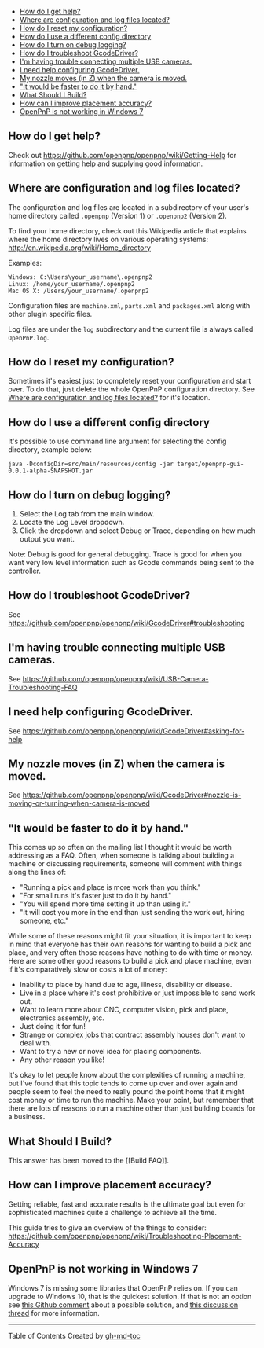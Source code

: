* [How do I get help?](#how-do-i-get-help)
* [Where are configuration and log files located?](#where-are-configuration-and-log-files-located)
* [How do I reset my configuration?](#how-do-i-reset-my-configuration)
* [How do I use a different config directory](#how-do-i-use-a-different-config-directory)
* [How do I turn on debug logging?](#how-do-i-turn-on-debug-logging)
* [How do I troubleshoot GcodeDriver?](#how-do-i-troubleshoot-gcodedriver)
* [I'm having trouble connecting multiple USB cameras.](#im-having-trouble-connecting-multiple-usb-cameras)
* [I need help configuring GcodeDriver.](#i-need-help-configuring-gcodedriver)
* [My nozzle moves (in Z) when the camera is moved.](#my-nozzle-moves-in-z-when-the-camera-is-moved)
* ["It would be faster to do it by hand."](#it-would-be-faster-to-do-it-by-hand)
* [What Should I Build?](#what-should-i-build)
* [How can I improve placement accuracy?](#how-can-i-improve-placement-accuracy)
* [OpenPnP is not working in Windows 7](#openpnp-is-not-working-in-windows-7)

## How do I get help?

Check out https://github.com/openpnp/openpnp/wiki/Getting-Help for information on getting help and supplying good information.

## Where are configuration and log files located?

The configuration and log files are located in a subdirectory of your user's home directory called `.openpnp` (Version 1) or `.openpnp2` (Version 2).

To find your home directory, check out this Wikipedia article that explains where the home directory lives on various operating systems: http://en.wikipedia.org/wiki/Home_directory

Examples:

```
Windows: C:\Users\your_username\.openpnp2
Linux: /home/your_username/.openpnp2
Mac OS X: /Users/your_username/.openpnp2
```

Configuration files are `machine.xml`, `parts.xml` and `packages.xml` along with other plugin specific files.

Log files are under the `log` subdirectory and the current file is always called `OpenPnP.log`.

## How do I reset my configuration?

Sometimes it's easiest just to completely reset your configuration and start over. To do that, just delete the whole OpenPnP configuration directory. See [Where are configuration and log files located?](#where-are-configuration-and-log-files-located) for it's location.


## How do I use a different config directory

It's possible to use command line argument for selecting the config directory, example below:

```
java -DconfigDir=src/main/resources/config -jar target/openpnp-gui-0.0.1-alpha-SNAPSHOT.jar
```

## How do I turn on debug logging?

1. Select the Log tab from the main window.
2. Locate the Log Level dropdown.
3. Click the dropdown and select Debug or Trace, depending on how much output you want.

Note: Debug is good for general debugging. Trace is good for when you want very low level information such as Gcode commands being sent to the controller.

## How do I troubleshoot GcodeDriver?

See https://github.com/openpnp/openpnp/wiki/GcodeDriver#troubleshooting

## I'm having trouble connecting multiple USB cameras.

See https://github.com/openpnp/openpnp/wiki/USB-Camera-Troubleshooting-FAQ

## I need help configuring GcodeDriver.

See https://github.com/openpnp/openpnp/wiki/GcodeDriver#asking-for-help

## My nozzle moves (in Z) when the camera is moved.

See https://github.com/openpnp/openpnp/wiki/GcodeDriver#nozzle-is-moving-or-turning-when-camera-is-moved

## "It would be faster to do it by hand."

This comes up so often on the mailing list I thought it would be worth addressing as a FAQ. Often, when someone is talking about building a machine or discussing requirements, someone will comment with things along the lines of:

* "Running a pick and place is more work than you think."
* "For small runs it's faster just to do it by hand."
* "You will spend more time setting it up than using it."
* "It will cost you more in the end than just sending the work out, hiring someone, etc."

While some of these reasons might fit your situation, it is important to keep in mind that everyone has their own reasons for wanting to build a pick and place, and very often those reasons have nothing to do with time or money. Here are some other good reasons to build a pick and place machine, even if it's comparatively slow or costs a lot of money:

* Inability to place by hand due to age, illness, disability or disease.
* Live in a place where it's cost prohibitive or just impossible to send work out.
* Want to learn more about CNC, computer vision, pick and place, electronics assembly, etc.
* Just doing it for fun!
* Strange or complex jobs that contract assembly houses don't want to deal with.
* Want to try a new or novel idea for placing components.
* Any other reason you like!

It's okay to let people know about the complexities of running a machine, but I've found that this topic tends to come up over and over again and people seem to feel the need to really pound the point home that it might cost money or time to run the machine. Make your point, but remember that there are lots of reasons to run a machine other than just building boards for a business.

## What Should I Build?

This answer has been moved to the [[Build FAQ]].

## How can I improve placement accuracy?

Getting reliable, fast and accurate results is the ultimate goal but even for sophisticated machines quite a challenge to achieve all the time.

This guide tries to give an overview of the things to consider:
https://github.com/openpnp/openpnp/wiki/Troubleshooting-Placement-Accuracy

## OpenPnP is not working in Windows 7

Windows 7 is missing some libraries that OpenPnP relies on. If you can upgrade to Windows 10, that is the quickest solution. If that is not an option see [this Github comment](https://github.com/opencv/opencv/issues/12010#issuecomment-420640169) about a possible solution, and [this discussion thread](https://groups.google.com/d/msgid/openpnp/f14a436d-5b3e-4e21-b2cf-dee1f8222cd6%40googlegroups.com) for more information.

---
Table of Contents Created by [gh-md-toc](https://github.com/ekalinin/github-markdown-toc)
